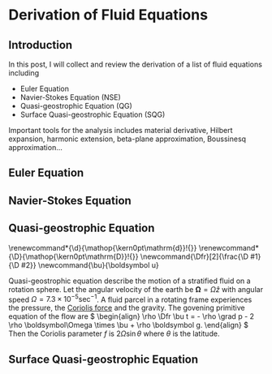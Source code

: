# Derivation of Fluid Equations

## Introduction

In this post, I will collect and review the derivation of a list of fluid equations including

* Euler Equation
* Navier-Stokes Equation (NSE)
* Quasi-geostrophic Equation (QG)
* Surface Quasi-geostrophic Equation (SQG)

Important tools for the analysis includes material derivative, Hilbert expansion, harmonic extension, beta-plane approximation, Boussinesq approximation...

## Euler Equation

## Navier-Stokes Equation

## Quasi-geostrophic Equation

\renewcommand*{\d}{\mathop{\kern0pt\mathrm{d}}\!{}}
\renewcommand*{\D}{\mathop{\kern0pt\mathrm{D}}\!{}}
\newcommand{\Dfr}[2]{\frac{\D #1}{\D #2}}
\newcommand{\bu}{\boldsymbol u}

Quasi-geostrophic equation describe the motion of a stratified fluid on a rotation sphere. Let the angular velocity of the earth be $\boldsymbol\Omega = \Omega \hat z$ with angular speed $\Omega = 7.3 \times 10^{-5} \operatorname{sec}^{-1}$. A fluid parcel in a rotating frame experiences the pressure, the [Coriolis force](https://en.wikipedia.org/wiki/Coriolis_force) and the gravity. The govening primitive equation of the flow are
$
\begin{align}
  \rho \Dfr \bu t = - \rho \grad p - 2 \rho \boldsymbol\Omega \times \bu + \rho \boldsymbol g.
\end{align}
$
Then the Coriolis parameter $f$ is $2 \Omega \sin \theta$ where $\theta$ is the latitude. 

## Surface Quasi-geostrophic Equation
